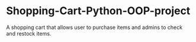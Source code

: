 # Shopping-Cart-Python-OOP-project
A shopping cart that allows user to purchase items and admins to check and restock items.
